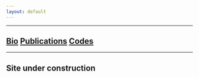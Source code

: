```yaml
---
layout: default
---
```


---

## [Bio](./another-page.html)   [Publications](./another-page.html)   [Codes](./another-page.html)

---

## Site under construction
